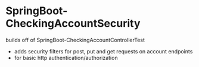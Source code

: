 # SpringBoot-CheckingAccountSecurity
builds off of SpringBoot-CheckingAccountControllerTest

* adds security filters for post, put and get requests on account endpoints
* for basic http authentication/authorization
